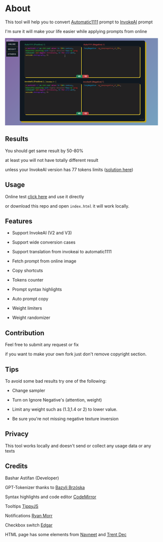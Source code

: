 # About

This tool will help you to convert [Automatic1111](https://github.com/AUTOMATIC1111/stable-diffusion-webui) prompt to [InvokeAI](https://github.com/invoke-ai/InvokeAI) prompt

I'm sure it will make your life easier while applying prompts from online

<img src="docs/assets/preview.jpg?t=123">

## Results

You should get same result by 50-80%

at least you will not have totally different result

unless your InvokeAI version has 77 tokens limits ([solution here](https://github.com/invoke-ai/InvokeAI/pull/2896))


## Usage

Online test [click here](https://basharast.github.io/A2IPrompt/) and use it directly

or download this repo and open `index.html` it will work locally.

## Features 

- Support InvokeAI (V2 and V3)

- Support wide conversion cases

- Support translation from invokeai to automatic1111

- Fetch prompt from online image

- Copy shortcuts

- Tokens counter

- Prompt syntax highlights

- Auto prompt copy

- Weight limiters

- Weight randomizer


## Contribution

Feel free to submit any request or fix

if you want to make your own fork just don't remove copyright section.


## Tips

To avoid some bad results try one of the following:

- Change sampler

- Turn on Ignore Negative's (attention, weight)

- Limit any weight such as (1.3,1.4 or 2) to lower value.

- Be sure you're not missing negative texture inversion


## Privacy 

This tool works locally and doesn't send or collect any usage data or any texts

## Credits

Bashar Astifan (Developer)

GPT-Tokenizer thanks to [Bazyli Brzóska](https://github.com/niieani)

Syntax highlights and code editor [CodeMirror](https://codemirror.net/)

Tooltips [TippyJS](https://atomiks.github.io/tippyjs/)

Notifications [Ryan Morr](https://codepen.io/ryanmorr/pen/MyVvLg)

Checkbox switch [Edgar](https://codepen.io/BuiltByEdgar/pen/jWOVYQ)

HTML page has some elements from [Navneet](https://codepen.io/heynavneet/details/yXjPLw) and [Trent Dec](https://codepen.io/Trentdec/pen/YBEQKm)
